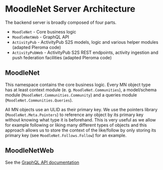 # MoodleNet Server Architecture

The backend server is broadly composed of four parts.

* `MoodleNet` - Core business logic
* `MoodleNetWeb` - GraphQL API
* `ActivityPub` - ActivityPub S2S models, logic and various helper modules (adapted Pleroma code)
* `ActivityPubWeb` - ActivityPub S2S REST endpoints, activity ingestion and push federation facilities (adapted Pleroma code)

## MoodleNet

This namespace contains the core business logic. Every MN object type has at least context module (e. g. `MoodleNet.Communities`), a model/schema module (`MoodleNet.Communities.Community`) and a queries module (`MoodleNet.Communities.Queries`).

All MN objects use an ULID as their primary key. We use the pointers library (`MoodleNet.Meta.Pointers`) to reference any object by its primary key without knowing what type it is beforehand. This is very useful as we allow for example following or liking many different types of objects and this approach allows us to store the context of the like/follow by only storing its primary key (see `MoodleNet.Follows.Follow`) for an example.

## MoodleNetWeb

See the [GraphQL API documentation](GRAPHQL.md)
